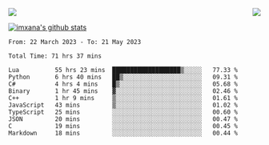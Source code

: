 <p>
  <a href="https://count.getloli.com/"><img src="https://count.getloli.com/get/@xana.readme?theme=moebooru-h"></a>
  <img src="https://weather-icon.journeyad.repl.co/@hangzhou?v=1" align="right">
</p>


<a href="https://github.com/imxana"><img align="center" src="https://github-readme-stats.vercel.app/api?username=imxana&show_icons=true&include_all_commits=true&hide_border=tru&custom_title=imxana%27s%20Github%20Stats" alt="imxana's github stats" /></a> 

<!--START_SECTION:waka-->

```text
From: 22 March 2023 - To: 21 May 2023

Total Time: 71 hrs 37 mins

Lua          55 hrs 23 mins  ███████████████████▒░░░░░   77.33 %
Python       6 hrs 40 mins   ██▒░░░░░░░░░░░░░░░░░░░░░░   09.31 %
C#           4 hrs 4 mins    █▒░░░░░░░░░░░░░░░░░░░░░░░   05.68 %
Binary       1 hr 45 mins    ▓░░░░░░░░░░░░░░░░░░░░░░░░   02.46 %
C++          1 hr 9 mins     ▒░░░░░░░░░░░░░░░░░░░░░░░░   01.61 %
JavaScript   43 mins         ▒░░░░░░░░░░░░░░░░░░░░░░░░   01.02 %
TypeScript   25 mins         ░░░░░░░░░░░░░░░░░░░░░░░░░   00.60 %
JSON         20 mins         ░░░░░░░░░░░░░░░░░░░░░░░░░   00.47 %
C            19 mins         ░░░░░░░░░░░░░░░░░░░░░░░░░   00.45 %
Markdown     18 mins         ░░░░░░░░░░░░░░░░░░░░░░░░░   00.44 %
```

<!--END_SECTION:waka-->
